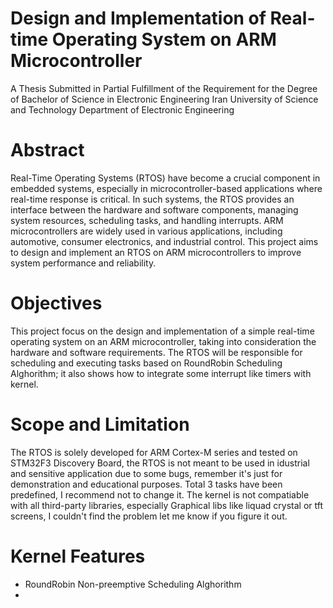 # Design and Implementation of Real-time Operating System on ARM Microcontroller
A Thesis Submitted in Partial Fulfillment of the Requirement for the Degree of Bachelor of Science in Electronic Engineering
Iran University of Science and Technology
Department of Electronic Engineering

# Abstract
Real-Time Operating Systems (RTOS) have become a crucial component in embedded systems, especially in microcontroller-based applications where real-time response is critical. In such systems, the RTOS provides an interface between the hardware and software components, managing system resources, scheduling tasks, and handling interrupts. ARM microcontrollers are widely used in various applications, including automotive, consumer electronics, and industrial control. This project aims to design and implement an RTOS on ARM microcontrollers to improve system performance and reliability.

# Objectives
This project focus on the design and implementation of a simple real-time operating system on an ARM microcontroller, taking into consideration the hardware and software requirements. The RTOS will be responsible for scheduling and executing tasks based on RoundRobin Scheduling Alghorithm; it also shows how to integrate some interrupt like timers with kernel.

# Scope and Limitation
The RTOS is solely developed for ARM Cortex-M series and tested on STM32F3 Discovery Board, the RTOS is not meant to be used in idustrial and sensitive application due to some bugs, remember it's just for demonstration and educational purposes.
Total 3 tasks have been predefined, I recommend not to change it.
The kernel is not compatiable with all third-party libraries, especially Graphical libs like liquad crystal or tft screens, I couldn't find the problem let me know if you figure it out.

# Kernel Features
* RoundRobin Non-preemptive Scheduling Alghorithm
* 
